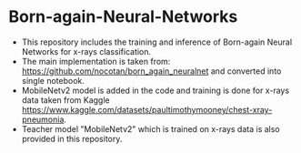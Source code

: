 # Born-again-Neural-Networks
 * This repository includes the training and inference of Born-again Neural Networks for x-rays classification. 
 * The main implementation is taken from: https://github.com/nocotan/born_again_neuralnet and converted into single notebook.
 * MobileNetv2 model is added in the code and training is done for x-rays data taken from Kaggle https://www.kaggle.com/datasets/paultimothymooney/chest-xray-pneumonia.
 * Teacher model "MobileNetv2" which is trained on x-rays data is also provided in this repository.
